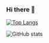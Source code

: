 ### Hi there 👋

<!--
**juniiormediina/juniiormediina** is a ✨ _special_ ✨ repository because its `README.md` (this file) appears on your GitHub profile.

Here are some ideas to get you started:

- 🔭 I’m currently working on ...
- 🌱 I’m currently learning ...
- 👯 I’m looking to collaborate on ...
- 🤔 I’m looking for help with ...
- 💬 Ask me about ...
- 📫 How to reach me: ...
- 😄 Pronouns: ...
- ⚡ Fun fact: ...
-->

[![Top Langs](https://github-readme-stats.vercel.app/api/top-langs/?username=juniiormediina)](https://github.com/anuraghazra/github-readme-stats)

![GitHub stats](https://github-readme-stats.vercel.app/api?username=juniiormediina&show_icons=true)  
